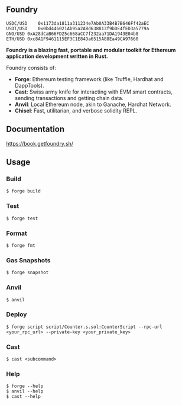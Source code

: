 ## Foundry


```
USDC/USD	0x1173da1811a311234e7Ab0A33B4B7B646Ff42aEC
USDT/USD	0x0bd446021Ab95a2ABd638813f9bDE4fED3a5779a
GNO/USD	0xA28dCaB66FD25c668aCC7f232aa71DA1943E04b8
ETH/USD	0xc8A1F9461115EF3C1E84Da6515A88Ea49CA97660
```













**Foundry is a blazing fast, portable and modular toolkit for Ethereum application development written in Rust.**

Foundry consists of:

-   **Forge**: Ethereum testing framework (like Truffle, Hardhat and DappTools).
-   **Cast**: Swiss army knife for interacting with EVM smart contracts, sending transactions and getting chain data.
-   **Anvil**: Local Ethereum node, akin to Ganache, Hardhat Network.
-   **Chisel**: Fast, utilitarian, and verbose solidity REPL.

## Documentation

https://book.getfoundry.sh/

## Usage

### Build

```shell
$ forge build
```

### Test

```shell
$ forge test
```

### Format

```shell
$ forge fmt
```

### Gas Snapshots

```shell
$ forge snapshot
```

### Anvil

```shell
$ anvil
```

### Deploy

```shell
$ forge script script/Counter.s.sol:CounterScript --rpc-url <your_rpc_url> --private-key <your_private_key>
```

### Cast

```shell
$ cast <subcommand>
```

### Help

```shell
$ forge --help
$ anvil --help
$ cast --help
```
